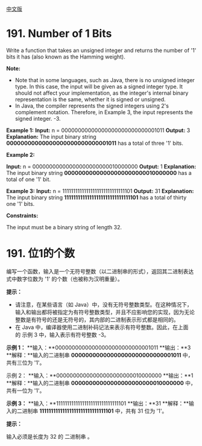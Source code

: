 [中文版](#chinese)
# 191. Number of 1 Bits

Write a function that takes an unsigned integer and returns the number of '1' bits it has (also known as the Hamming weight).

**Note:**

* Note that in some languages, such as Java, there is no unsigned integer type. In this case, the input will be given as a signed integer type. It should not affect your implementation, as the integer's internal binary representation is the same, whether it is signed or unsigned.
* In Java, the compiler represents the signed integers using 2's complement notation. Therefore, in Example 3, the input represents the signed integer. -3.
 

**Example 1:**
**Input:** n = 00000000000000000000000000001011
**Output:** 3
**Explanation:** The input binary string **00000000000000000000000000001011** has a total of three '1' bits.

**Example 2:**

**Input:** n = 00000000000000000000000010000000
**Output:** 1
**Explanation:** The input binary string **00000000000000000000000010000000** has a total of one '1' bit.

**Example 3:**
**Input:** n = 11111111111111111111111111111101
**Output:** 31
**Explanation:** The input binary string **11111111111111111111111111111101** has a total of thirty one '1' bits.
 

**Constraints:**

The input must be a binary string of length 32.

<span id="chinese" ></span>

# 191. 位1的个数

编写一个函数，输入是一个无符号整数（以二进制串的形式），返回其二进制表达式中数字位数为 '1' 的个数（也被称为汉明重量）。

**提示：**

* 请注意，在某些语言（如 Java）中，没有无符号整数类型。在这种情况下，输入和输出都将被指定为有符号整数类型，并且不应影响您的实现，因为无论整数是有符号的还是无符号的，其内部的二进制表示形式都是相同的。
* 在 Java 中，编译器使用二进制补码记法来表示有符号整数。因此，在上面的 示例 3 中，输入表示有符号整数 -3。
 

**示例 1：**
**输入：**00000000000000000000000000001011
**输出：**3
**解释：**输入的二进制串 **00000000000000000000000000001011** 中，共有三位为 '1'。

示例 2：
**输入：**00000000000000000000000010000000
**输出：**1
**解释：**输入的二进制串 **00000000000000000000000010000000** 中，共有一位为 '1'。

**示例 3：**
**输入：**11111111111111111111111111111101
**输出：**31
**解释：**输入的二进制串 **11111111111111111111111111111101** 中，共有 31 位为 '1'。

**提示：**

输入必须是长度为 32 的 二进制串 。
